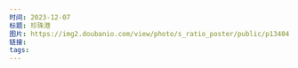 ```yaml
---
时间: 2023-12-07
标题: 珍珠港
图片: https://img2.doubanio.com/view/photo/s_ratio_poster/public/p1340424701.webp
链接: 
tags:
---
```




